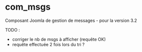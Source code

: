 com_msgs
========

Composant Joomla de gestion de messages - pour la version 3.2


TODO :
- corriger le nb de msgs à afficher (requête OK)
- requête effectuée 2 fois lors du tri ?
